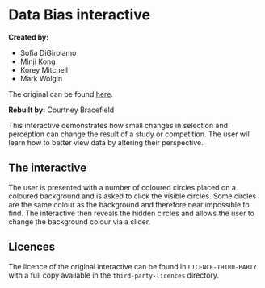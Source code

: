 # Data Bias interactive

**Created by:**

- Sofia DiGirolamo
- Minji Kong
- Korey Mitchell
- Mark Wolgin

The original can be found [here](https://github.com/NCC74656/Bias-In-Big-Data-Interactive).

**Rebuilt by:** Courtney Bracefield

This interactive demonstrates how small changes in selection and perception can change the result of a study or competition.
The user will learn how to better view data by altering their perspective.

## The interactive

The user is presented with a number of coloured circles placed on a coloured background and is asked to click the visible circles.
Some circles are the same colour as the background and therefore near impossible to find.
The interactive then reveals the hidden circles and allows the user to change the background colour via a slider.

## Licences

The licence of the original interactive can be found in `LICENCE-THIRD-PARTY` with a full copy available in the `third-party-licences` directory.
